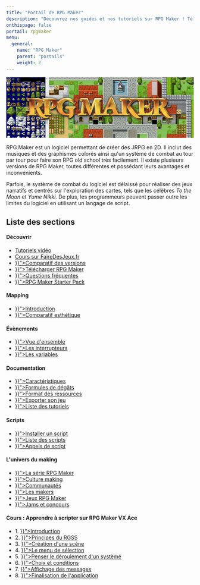 ```yaml
---
title: "Portail de RPG Maker"
description: "Découvrez nos guides et nos tutoriels sur RPG Maker ! Téléchargez les meilleurs scripts et plugins de la communauté française. Perfectionnez votre maîtrise de RPG Maker et créez votre propre aventure."
onthispage: false
portail: rpgmaker
menu:
  general:
    name: "RPG Maker"
    parent: "portails"
    weight: 2
---
```


![Bannière du portail RPG Maker](/images/rpgmaker/banniere.png)

RPG Maker est un logiciel permettant de créer des JRPG en 2D. Il inclut des musiques et des graphismes colorés ainsi qu'un système de combat au tour par tour pour faire son RPG old school très facilement. Il existe plusieurs versions de RPG Maker, toutes différentes et possédant leurs avantages et inconvénients.

Parfois, le système de combat du logiciel est délaissé pour réaliser des jeux narratifs et centrés sur l'exploration des cartes, tels que les célèbres *To the Moon* et *Yume Nikki*. De plus, les programmeurs peuvent passer outre les limites du logiciel en utilisant un langage de script.

## Liste des sections

<div id="index-flex-container">
    <section>
        <h4>Découvrir</h4>
        <ul>
          <li><a href="https://www.youtube.com/playlist?list=PLHKUrXMrDS5ttOdEh5tNuEi96Vv--TVLE">Tutoriels vidéo</a></li>
          <li><a href="https://fairedesjeux.fr/rpg-maker/">Cours sur FaireDesJeux.fr</a></li>
          <li><a href="{{< ref "rpgmaker/comparatif.md" >}}">Comparatif des versions</a></li>
          <li><a href="{{< ref "rpgmaker/telecharger.md" >}}">Télécharger RPG Maker</a></li>
          <li><a href="{{< ref "rpgmaker/faq.md" >}}">Questions fréquentes</a></li>
          <li><a href="{{< ref "rpgmaker/starter-pack.md" >}}">RPG Maker Starter Pack</a></li>
        </ul>
    </section>
    <section>
        <h4>Mapping</h4>
        <ul>
          <li><a href="{{< ref "rpgmaker/mapping.md" >}}">Introduction</a></li>
          <li><a href="{{< ref "rpgmaker/mapping/comparatif.md" >}}">Comparatif esthétique</a></li>
        </ul>
    </section>
    <section>
        <h4>Évènements</h4>
        <ul>
          <li><a href="{{< ref "rpgmaker/evenements.md" >}}">Vue d'ensemble</a></li>
          <li><a href="{{< ref "rpgmaker/interrupteurs.md" >}}">Les interrupteurs</a></li>
          <li><a href="{{< ref "rpgmaker/variables.md" >}}">Les variables</a></li>
        </ul>
    </section>
    <section>
        <h4>Documentation</h4>
        <ul>
          <li><a href="{{< ref "rpgmaker/caracteristiques.md" >}}">Caractéristiques</a></li>
          <li><a href="{{< ref "rpgmaker/formules.md" >}}">Formules de dégâts</a></li>
          <li><a href="{{< ref "rpgmaker/formats.md" >}}">Format des ressources</a></li>
          <li><a href="{{< ref "rpgmaker/exporter.md" >}}">Exporter son jeu</a></li>
          <li><a href="{{< ref "rpgmaker/tutoriels.md" >}}">Liste des tutoriels</a></li>
        </ul>
    </section>
    <section>
        <h4>Scripts</h4>
        <ul>
          <li><a href="{{< ref "rpgmaker/scripts/installer.md" >}}">Installer un script</a></li>
          <li><a href="{{< ref "rpgmaker/scripts.md" >}}">Liste des scripts</a></li>
          <li><a href="{{< ref "rpgmaker/scripts/appels.md" >}}">Appels de script</a></li>
        </ul>
    </section>
    <section>
        <h4>L'univers du making</h4>
        <ul>
          <li><a href="{{< ref "rpgmaker/serie.md" >}}">La série RPG Maker</a></li>
          <li><a href="{{< ref "rpgmaker/culture.md" >}}">Culture making</a></li>
          <li><a href="{{< ref "rpgmaker/communautes.md" >}}">Communautés</a></li>
          <li><a href="{{< ref "rpgmaker/makers.md" >}}">Les makers</a></li>
          <li><a href="{{< ref "rpgmaker/jeux.md" >}}">Jeux RPG Maker</a></li>
          <li><a href="{{< ref "rpgmaker/concours.md" >}}">Jams et concours</a></li>
        </ul>
    </section>
    <section>
        <h4>Cours : Apprendre à scripter sur RPG Maker VX Ace</h4>
        <ul>
          <li>1. <a href="{{< ref "rpgmaker/chifoumi/introduction.md" >}}">Introduction</a></li>
          <li>2. <a href="{{< ref "rpgmaker/chifoumi/principes-du-rgss.md" >}}">Principes du RGSS</a></li>
          <li>3. <a href="{{< ref "rpgmaker/chifoumi/creation-d-une-scene.md" >}}">Création d'une scène</a></li>
          <li>4. <a href="{{< ref "rpgmaker/chifoumi/le-menu-de-selection.md" >}}">Le menu de sélection</a></li>
          <li>5. <a href="{{< ref "rpgmaker/chifoumi/penser-le-deroulement-d-un-systeme.md" >}}">Penser le déroulement d'un système</a></li>
          <li>6. <a href="{{< ref "rpgmaker/chifoumi/choix-et-conditions.md" >}}">Choix et conditions</a></li>
          <li>7. <a href="{{< ref "rpgmaker/chifoumi/affichage-des-messages.md" >}}">Affichage des messages</a></li>
          <li>8. <a href="{{< ref "rpgmaker/chifoumi/finalisation-de-l-application.md" >}}">Finalisation de l'application</a></li>
        </ul>
    </section>
</div>